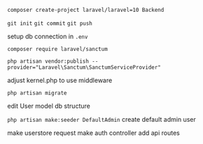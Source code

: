 `composer create-project laravel/laravel=10 Backend`

`git init`
`git commit`
`git push`

setup db connection in `.env`

`composer require laravel/sanctum`

`php artisan vendor:publish --provider="Laravel\Sanctum\SanctumServiceProvider"`

adjust kernel.php to use middleware 

`php artisan migrate`

edit User model db structure

`php artisan make:seeder DefaultAdmin`
create default admin user 

make userstore request 
make auth controller
add api routes

